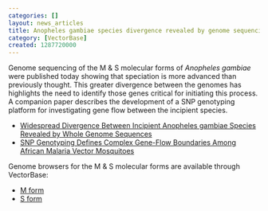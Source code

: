 ```yaml
---
categories: []
layout: news_articles
title: Anopheles gambiae species divergence revealed by genome sequencing
category: [VectorBase]
created: 1287720000
---
```

Genome sequencing of the M & S molecular forms of <i>Anopheles gambiae</i> were published today showing that speciation is more advanced than previously thought. This greater divergence between the genomes has highlights the need to identify those genes critical for initiating this process. A companion paper describes the development of a SNP genotyping platform for investigating gene flow between the incipient species.
<ul>
<li><a href="http://www.sciencemag.org/cgi/content/abstract/330/6003/512">Widespread Divergence Between Incipient Anopheles gambiae Species Revealed by Whole Genome Sequences</a>
<li><a href="http://www.sciencemag.org/cgi/content/abstract/330/6003/514">SNP Genotyping Defines Complex Gene-Flow Boundaries Among African Malaria Vector Mosquitoes</a>
</ul>
Genome browsers for the M &amp; S molecular forms are available through VectorBase:
<ul>
<li><a href="http://www.vectorbase.org/Anopheles_gambiaeM/Info/Index">M form</a>
<li><a href="http://www.vectorbase.org/Anopheles_gambiaeS/Info/Index">S form</a>
</ul>
